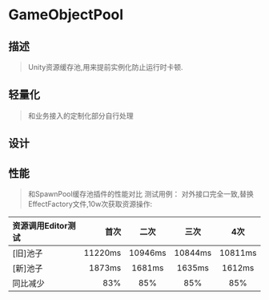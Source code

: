 # GameObjectPool
## 描述
> Unity资源缓存池,用来提前实例化防止运行时卡顿.
## 轻量化
> 和业务接入的定制化部分自行处理
## 设计

## 性能
> 和SpawnPool缓存池插件的性能对比
测试用例： 对外接口完全一致,替换EffectFactory文件,10w次获取资源操作:

| 资源调用Editor测试     | 首次 | 二次 | 三次 | 4次 |
| :------- | ----: | :---: | :---: | :---: |
| [旧]池子 | 11220ms |  10946ms    |  10844ms    |  10811ms    |
| [新]池子    | 1873ms   |  1681ms   |  1635ms    |  1612ms    |
| 同比减少     | 83%    |  85%  |  85%    |  85%    |
